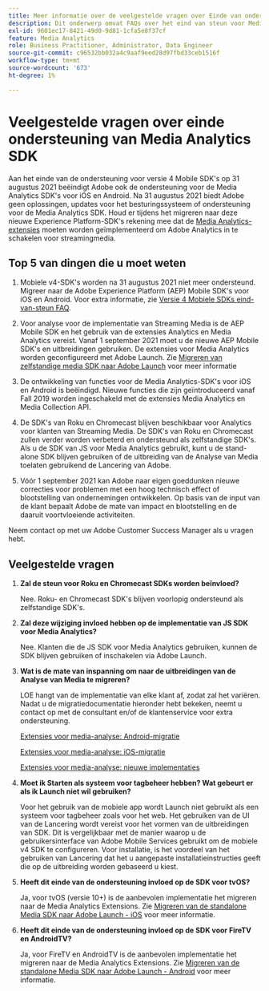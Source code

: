 ```yaml
---
title: Meer informatie over de veelgestelde vragen over Einde van ondersteuning voor Media Analytics SDK
description: Dit onderwerp omvat FAQs over het eind van steun voor Media Analytics SDKs.
exl-id: 9601ec17-8421-49d0-9d81-1cfa5e8f37cf
feature: Media Analytics
role: Business Practitioner, Administrator, Data Engineer
source-git-commit: c96532bb032a4c9aaf9eed28d97fbd33ceb1516f
workflow-type: tm+mt
source-wordcount: '673'
ht-degree: 1%

---
```


# Veelgestelde vragen over einde ondersteuning van Media Analytics SDK

Aan het einde van de ondersteuning voor versie 4 Mobile SDK&#39;s op 31 augustus 2021 beëindigt Adobe ook de ondersteuning voor de Media Analytics SDK&#39;s voor iOS en Android. Na 31 augustus 2021 biedt Adobe geen oplossingen, updates voor het besturingssysteem of ondersteuning voor de Media Analytics SDK.  Houd er tijdens het migreren naar deze nieuwe Experience Platform-SDK&#39;s rekening mee dat de [Media Analytics-extensies](https://aep-sdks.gitbook.io/docs/using-mobile-extensions/adobe-media-analytics) moeten worden geïmplementeerd om Adobe Analytics in te schakelen voor streamingmedia.

## Top 5 van dingen die u moet weten

1. Mobiele v4-SDK&#39;s worden na 31 augustus 2021 niet meer ondersteund. Migreer naar de Adobe Experience Platform (AEP) Mobile SDK&#39;s voor iOS en Android. Voor extra informatie, zie [Versie 4 Mobiele SDKs eind-van-steun FAQ](https://aep-sdks.gitbook.io/docs/version-4-sdk-end-of-support-faq).

1. Voor analyse voor de implementatie van Streaming Media is de AEP Mobile SDK en het gebruik van de extensies Analytics en Media Analytics vereist. Vanaf 1 september 2021 moet u de nieuwe AEP Mobile SDK&#39;s en uitbreidingen gebruiken.  De extensies voor Media Analytics worden geconfigureerd met Adobe Launch.  Zie [Migreren van zelfstandige media SDK naar Adobe Launch](https://experienceleague.adobe.com/docs/media-analytics/using/sdk-implement/sdk-to-launch/sdk-to-launch-migration.html) voor meer informatie

1. De ontwikkeling van functies voor de Media Analytics-SDK&#39;s voor iOS en Android is beëindigd.  Nieuwe functies die zijn geïntroduceerd vanaf Fall 2019 worden ingeschakeld met de extensies Media Analytics en Media Collection API.

1. De SDK&#39;s van Roku en Chromecast blijven beschikbaar voor Analytics voor klanten van Streaming Media. De SDK&#39;s van Roku en Chromecast zullen verder worden verbeterd en ondersteund als zelfstandige SDK&#39;s.  Als u de SDK van JS voor Media Analytics gebruikt, kunt u de stand-alone SDK blijven gebruiken of de uitbreiding van de Analyse van Media toelaten gebruikend de Lancering van Adobe.

1. Vóór 1 september 2021 kan Adobe naar eigen goeddunken nieuwe correcties voor problemen met een hoog technisch effect of blootstelling van ondernemingen ontwikkelen. Op basis van de input van de klant bepaalt Adobe de mate van impact en blootstelling en de daaruit voortvloeiende activiteiten.

Neem contact op met uw Adobe Customer Success Manager als u vragen hebt.

## Veelgestelde vragen

1. **Zal de steun voor Roku en Chromecast SDKs worden beïnvloed? &#x200B;**

   Nee.  Roku- en Chromecast SDK&#39;s blijven voorlopig ondersteund als zelfstandige SDK&#39;s. &#x200B;
&#x200B;
1. **Zal deze wijziging invloed hebben op de implementatie van JS SDK voor Media Analytics? &#x200B;**

   Nee.  Klanten die de JS SDK voor Media Analytics gebruiken, kunnen de SDK blijven gebruiken of inschakelen via Adobe Launch.
&#x200B;
1. **Wat is de mate van inspanning om naar de uitbreidingen van de Analyse van Media te migreren? &#x200B;**

   LOE hangt van de implementatie van elke klant af, zodat zal het variëren.  Nadat u de migratiedocumentatie hieronder hebt bekeken, neemt u contact op met de consultant en/of de klantenservice voor extra ondersteuning.

   [Extensies voor media-analyse: Android-migratie](https://experienceleague.adobe.com/docs/media-analytics/using/sdk-implement/sdk-to-launch/sdk-to-launch-migration-platforms/sdk-to-launch-migration-android.html)

   [Extensies voor media-analyse: iOS-migratie](https://experienceleague.adobe.com/docs/media-analytics/using/sdk-implement/sdk-to-launch/sdk-to-launch-migration-platforms/sdk-to-launch-migration-ios.html)

   [Extensies voor media-analyse: nieuwe implementaties](https://aep-sdks.gitbook.io/docs/using-mobile-extensions/adobe-media-analytics)

1. **Moet ik Starten als systeem voor tagbeheer hebben? Wat gebeurt er als ik Launch niet wil gebruiken?**

   Voor het gebruik van de mobiele app wordt Launch niet gebruikt als een systeem voor tagbeheer zoals voor het web.  Het gebruiken van de UI van de Lancering wordt vereist voor het vormen van de uitbreidingen van SDK. Dit is vergelijkbaar met de manier waarop u de gebruikersinterface van Adobe Mobile Services gebruikt om de mobiele v4 SDK te configureren. Voor installatie, is het voordeel van het gebruiken van Lancering dat het u aangepaste installatieinstructies geeft die op de uitbreiding worden gebaseerd u kiest.

1. **Heeft dit einde van de ondersteuning invloed op de SDK voor tvOS?**

   Ja, voor tvOS (versie 10+) is de aanbevolen implementatie het migreren naar de Media Analytics Extensions.  Zie [Migreren van de standalone Media SDK naar Adobe Launch - iOS](https://experienceleague.adobe.com/docs/media-analytics/using/sdk-implement/sdk-to-launch/sdk-to-launch-migration-platforms/sdk-to-launch-migration-ios.html) voor meer informatie.

1. **Heeft dit einde van de ondersteuning invloed op de SDK voor FireTV en AndroidTV? &#x200B;**

   Ja, voor FireTV en AndroidTV is de aanbevolen implementatie het migreren naar de Media Analytics Extensions.  Zie [Migreren van de standalone Media SDK naar Adobe Launch - Android](https://experienceleague.adobe.com/docs/media-analytics/using/sdk-implement/sdk-to-launch/sdk-to-launch-migration-platforms/sdk-to-launch-migration-android.html) voor meer informatie.
